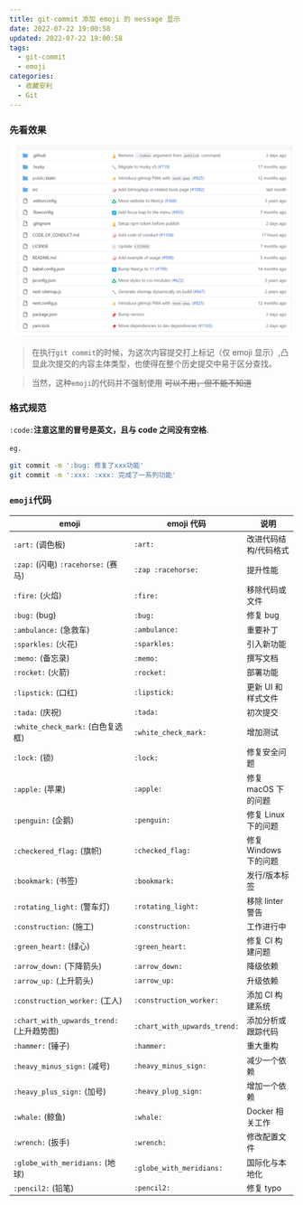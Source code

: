```yaml
---
title: git-commit 添加 emoji 的 message 显示
date: 2022-07-22 19:00:58
updated: 2022-07-22 19:00:58
tags:
  - git-commit
  - emoji
categories:
  - 收藏安利
  - Git
---
```


### 先看效果

[![git-commit-emoji-p1](/images/posts/git-commit-emoji/p1.png)](/images/posts/git-commit-emoji/p1.png)

<!-- more -->

> 在执行`git commit`的时候，为这次内容提交打上标记（仅 emoji 显示）,凸显此次提交的内容主体类型，也使得在整个历史提交中易于区分查找。

> 当然，这种`emoji`的代码并不强制使用 ~~可以不用，但不能不知道~~

### 格式规范

`:code:`**注意这里的冒号是英文，且与 code 之间没有空格**.

`eg.`

```bash
git commit -m ':bug: 修复了xxx功能'
git commit -m ':xxx: :xxx: 完成了一系列功能'
```

### `emoji`代码

| emoji                                     | emoji 代码                   | 说明                  |
| ----------------------------------------- | ---------------------------- | --------------------- |
| `:art:` (调色板)                          | `:art:`                      | 改进代码结构/代码格式 |
| `:zap:` (闪电) `:racehorse:` (赛马)       | `:zap :racehorse:`           | 提升性能              |
| `:fire:` (火焰)                           | `:fire:`                     | 移除代码或文件        |
| `:bug:` (bug)                             | `:bug:`                      | 修复 bug              |
| `:ambulance:` (急救车)                    | `:ambulance:`                | 重要补丁              |
| `:sparkles:` (火花)                       | `:sparkles:`                 | 引入新功能            |
| `:memo:` (备忘录)                         | `:memo:`                     | 撰写文档              |
| `:rocket:` (火箭)                         | `:rocket:`                   | 部署功能              |
| `:lipstick:` (口红)                       | `:lipstick:`                 | 更新 UI 和样式文件    |
| `:tada:` (庆祝)                           | `:tada:`                     | 初次提交              |
| `:white_check_mark:` (白色复选框)         | `:white_check_mark:`         | 增加测试              |
| `:lock:` (锁)                             | `:lock:`                     | 修复安全问题          |
| `:apple:` (苹果)                          | `:apple:`                    | 修复 macOS 下的问题   |
| `:penguin:` (企鹅)                        | `:penguin:`                  | 修复 Linux 下的问题   |
| `:checkered_flag:` (旗帜)                 | `:checked_flag:`             | 修复 Windows 下的问题 |
| `:bookmark:` (书签)                       | `:bookmark:`                 | 发行/版本标签         |
| `:rotating_light:` (警车灯)               | `:rotating_light:`           | 移除 linter 警告      |
| `:construction:` (施工)                   | `:construction:`             | 工作进行中            |
| `:green_heart:` (绿心)                    | `:green_heart:`              | 修复 CI 构建问题      |
| `:arrow_down:` (下降箭头)                 | `:arrow_down:`               | 降级依赖              |
| `:arrow_up:` (上升箭头)                   | `:arrow_up:`                 | 升级依赖              |
| `:construction_worker:` (工人)            | `:construction_worker:`      | 添加 CI 构建系统      |
| `:chart_with_upwards_trend:` (上升趋势图) | `:chart_with_upwards_trend:` | 添加分析或跟踪代码    |
| `:hammer:` (锤子)                         | `:hammer:`                   | 重大重构              |
| `:heavy_minus_sign:` (减号)               | `:heavy_minus_sign:`         | 减少一个依赖          |
| `:heavy_plus_sign:` (加号)                | `:heavy_plug_sign:`          | 增加一个依赖          |
| `:whale:` (鲸鱼)                          | `:whale:`                    | Docker 相关工作       |
| `:wrench:` (扳手)                         | `:wrench:`                   | 修改配置文件          |
| `:globe_with_meridians:` (地球)           | `:globe_with_meridians:`     | 国际化与本地化        |
| `:pencil2:` (铅笔)                        | `:pencil2:`                  | 修复 typo             |

